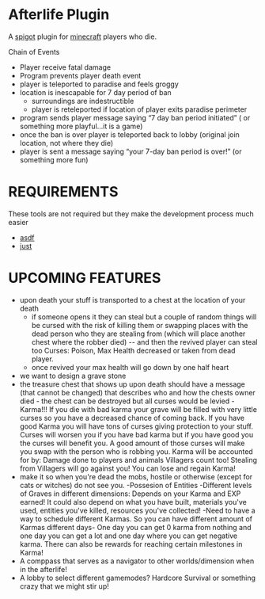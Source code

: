 # Afterlife Plugin
A [spigot] plugin for [minecraft] players who die.

Chain of Events
 - Player receive fatal damage
 - Program prevents player death event
 - player is teleported to paradise and feels groggy
 - location is inescapable for 7 day period of ban
   - surroundings are indestructible
   - player is reteleported if location of player exits paradise perimeter
 - program sends player message saying “7 day ban period initiated” ( or something more playful...it is a game)
 - once the ban is over player is teleported back to lobby (original join location, not where they die)
 - player is sent a message saying “your 7-day ban period is over!” (or something more fun)


# REQUIREMENTS
These tools are not required but they make the development process much easier

- [asdf]
- [just]


# UPCOMING FEATURES

- upon death your stuff is transported to a chest at the location of your death
  - if someone opens it they can steal but a couple of random things will be cursed with the risk of killing them or swapping places with the dead person who they are stealing from (which will place another chest where the robber died) -- and then the revived player can steal too Curses: Poison, Max Health decreased or taken from dead player.
  - once revived your max health will go down by one half heart
- we want to design a grave stone
- the treasure chest that shows up upon death should have a message (that cannot be changed) that describes who and how the chests owner died - the chest can be destroyed but all curses would be levied
-Karma!!! If you die with bad karma your grave will be filled with very little curses so you have a decreased chance of coming back. If you have good Karma you will have tons of curses giving protection to your stuff. Curses will worsen you if you have bad karma but if you have good you the curses will benefit you. A good amount of those curses will make you swap with the person who is robbing you.
Karma will be accounted for by: Damage done to players and animals
Villagers count too! Stealing from Villagers will go against you!
You can lose and regain Karma!
- make it so when you're dead the mobs, hostile or otherwise (except for cats or witches) do not see you.
-Possesion of Entities
-Different levels of Graves in different dimensions: Depends on your Karma and EXP earned!
It could also depend on what you have built, materials you've used, entities you've killed, resources you've collected!
-Need to have a way to schedule different Karmas. So you can have different amount of Karmas different days- One day you can get 0 karma from nothing and one day you can get a lot and one day where you can get negative karma. There can also be rewards for reaching certain milestones in Karma! 
- A comppass that serves as a navigator to other worlds/dimension when in the afterlife!
- A lobby to select different gamemodes? Hardcore Survival or something crazy that we might stir up!



[minecraft]: https://www.minecraft.net
[spigot]: https://www.spigotmc.org/
[asdf]: https://asdf-vm.com
[just]: https://just.systems